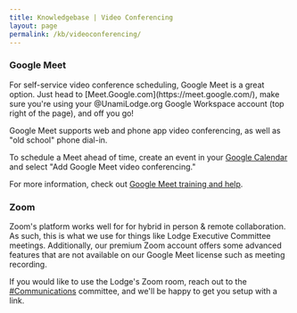 ```yaml
---
title: Knowledgebase | Video Conferencing
layout: page
permalink: /kb/videoconferencing/
---
```



<h3 class="mt-5">Google Meet</h3>
For self-service video conference scheduling, Google Meet is a great option.  Just head to [Meet.Google.com](https://meet.google.com/), make sure you're using your @UnamiLodge.org Google Workspace account (top right of the page), and off you go!

Google Meet supports web and phone app video conferencing, as well as "old school" phone dial-in.

To schedule a Meet ahead of time, create an event in your [Google Calendar](https://calendar.google.com) and select "Add Google Meet video conferencing."

For more information, check out [Google Meet training and help](https://support.google.com/a/users/answer/9282720?hl=en).


<h3 class="mt-5">Zoom</h3>
Zoom's platform works well for for hybrid in person & remote collaboration.  As such, this is what we use for things like Lodge Executive Committee meetings.  Additionally, our premium Zoom account offers some advanced features that are not available on our Google Meet license such as meeting recording.

If you would like to use the Lodge's Zoom room, reach out to the [#Communications](https://unamilodge.slack.com/archives/C4RN3NCTS) committee, and we'll be happy to get you setup with a link.





